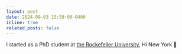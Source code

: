 ```yaml
---
layout: post
date: 2024-09-03 15:59:00-0400
inline: true
related_posts: false
---
```


I started as a PhD student at <a href="https://www.rockefeller.edu/">the Rockefeller University</a>, Hi New York 🗽
